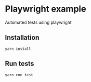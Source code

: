 # Playwright example

Automated tests using playwright

## Installation

`yarn install`

## Run tests

`yarn run test`
